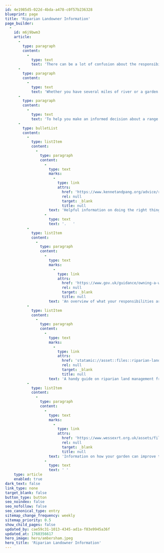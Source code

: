```yaml
---
id: 4e1985d5-022d-4bda-a478-c0f57b236328
blueprint: page
title: 'Riparian Landowner Information'
page_builder:
  -
    id: m6j9bwm3
    article:
      -
        type: paragraph
        content:
          -
            type: text
            text: 'There can be a lot of confusion about the responsibilities that come with being a riparian landowner. '
      -
        type: paragraph
        content:
          -
            type: text
            text: 'Whether you have several miles of river or a garden that has a few metres of river frontage at the bottom of it, it can be hard to know what is the right thing to do.  '
      -
        type: paragraph
        content:
          -
            type: text
            text: 'To help you make an informed decision about a range of topics we have pulled together some useful links with information for you as follows. '
      -
        type: bulletList
        content:
          -
            type: listItem
            content:
              -
                type: paragraph
                content:
                  -
                    type: text
                    marks:
                      -
                        type: link
                        attrs:
                          href: 'https://www.kennetandpang.org/advice/riparian-responsibilities'
                          rel: null
                          target: _blank
                          title: null
                    text: 'Helpful information on doing the right thing from the River Kennet'
                  -
                    type: text
                    text: '.   '
          -
            type: listItem
            content:
              -
                type: paragraph
                content:
                  -
                    type: text
                    marks:
                      -
                        type: link
                        attrs:
                          href: 'https://www.gov.uk/guidance/owning-a-watercourse#owners-your-responsibilities'
                          rel: null
                          target: _blank
                          title: null
                    text: 'An overview of what your responsibilities are from the government.'
          -
            type: listItem
            content:
              -
                type: paragraph
                content:
                  -
                    type: text
                    marks:
                      -
                        type: link
                        attrs:
                          href: 'statamic://asset::files::riparian-landowner-guide---norfolk-trust.jpg'
                          rel: null
                          target: _blank
                          title: null
                    text: 'A handy guide on riparian land management from The Norfolk Rivers Trust.'
          -
            type: listItem
            content:
              -
                type: paragraph
                content:
                  -
                    type: text
                    marks:
                      -
                        type: link
                        attrs:
                          href: 'https://www.wessexrt.org.uk/assets/files/GardenRiverbankGuide-EmailVersion.pdf'
                          rel: null
                          target: _blank
                          title: null
                    text: 'Information on how your garden can improve the health of our chalk streams.'
                  -
                    type: text
                    text: ' '
    type: article
    enabled: true
dark_text: false
link_type: none
target_blank: false
button_type: button
seo_noindex: false
seo_nofollow: false
seo_canonical_type: entry
sitemap_change_frequency: weekly
sitemap_priority: 0.5
show_child_pages: false
updated_by: cae59c31-1013-4345-ad1a-f03e9945a36f
updated_at: 1760356617
hero_image: hero/ambersham.jpeg
hero_title: 'Riparian Landowner Information'
---
```

